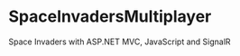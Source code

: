 SpaceInvadersMultiplayer
========================

Space Invaders with ASP.NET MVC, JavaScript and SignalR
